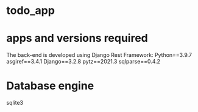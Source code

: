 # todo_app

# apps and versions required

The back-end is developed using Django Rest Framework:
Python==3.9.7
asgiref==3.4.1
Django==3.2.8
pytz==2021.3
sqlparse==0.4.2

# Database engine 
sqlite3
